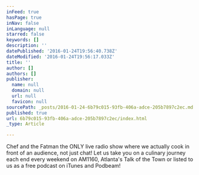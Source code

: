 ```yaml
---
inFeed: true
hasPage: true
inNav: false
inLanguage: null
starred: false
keywords: []
description: ''
datePublished: '2016-01-24T19:56:40.738Z'
dateModified: '2016-01-24T19:56:17.033Z'
title: ''
author: []
authors: []
publisher:
  name: null
  domain: null
  url: null
  favicon: null
sourcePath: _posts/2016-01-24-6b79c015-93fb-406a-adce-205b7897c2ec.md
published: true
url: 6b79c015-93fb-406a-adce-205b7897c2ec/index.html
_type: Article

---
```

Chef and the Fatman  the ONLY live radio show where we actually cook in front of an audience, not just chat!  Let us take you on a culinary journey each end every weekend on AM1160, Atlanta's Talk of the Town or listed to us as a free podcast on iTunes and Podbeam!